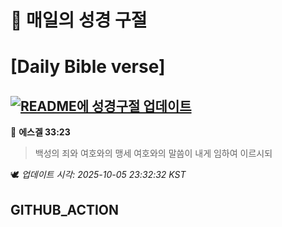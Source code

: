 # 🙏 매일의 성경 구절
# [Daily Bible verse]
## [![README에 성경구절 업데이트](https://github.com/DONGSUKA/first_test/actions/workflows/update-readme-bible.yml/badge.svg)](https://github.com/DONGSUKA/first_test/actions/workflows/update-readme-bible.yml)
<!-- START_BIBLE_VERSE -->
📖 **에스겔 33:23**
> 백성의 죄와 여호와의 맹세 여호와의 말씀이 내게 임하여 이르시되

🕊️ _업데이트 시각: 2025-10-05 23:32:32 KST_
  <!-- END_BIBLE_VERSE -->
## GITHUB_ACTION

